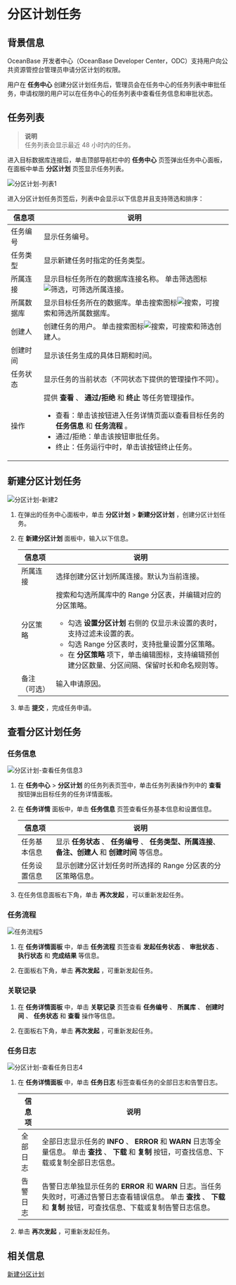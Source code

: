 # 分区计划任务



## 背景信息

OceanBase 开发者中心（OceanBase Developer Center，ODC）支持用户向公共资源管控台管理员申请分区计划的权限。

用户在 **任务中心** 创建分区计划任务后，管理员会在任务中心的任务列表中审批任务，申请权限的用户可以在任务中心的任务列表中查看任务信息和审批状态。

## 任务列表

> **说明**  
> 任务列表会显示最近 48 小时内的任务。

进入目标数据库连接后，单击顶部导航栏中的 **任务中心** 页签弹出任务中心面板，在面板中单击 **分区计划** 页签显示任务列表。

![分区计划-列表1](https://obbusiness-private.oss-cn-shanghai.aliyuncs.com/doc/img/odc/400/%E5%88%86%E5%8C%BA%E5%92%8C%E5%BD%B1%E5%AD%90%E8%A1%A8/%E5%AE%A2%E6%88%B7%E7%AB%AF-%E5%88%86%E5%8C%BA%E8%AE%A1%E5%88%92%E4%BB%BB%E5%8A%A1-%E5%88%97%E8%A1%A81.png)

进入分区计划任务页签后，列表中会显示以下信息并且支持筛选和排序：

| 信息项 | 说明   |
|---------|----------------|
| 任务编号    | 显示任务编号。  |
| 任务类型    | 显示新建任务时指定的任务类型。    |
| 所属连接    | 显示目标任务所在的数据库连接名称。 单击筛选图标![筛选](https://help-static-aliyun-doc.aliyuncs.com/assets/img/zh-CN/0583667361/p352180.jpg)，可筛选所属连接。    |
| 所属数据库   | 显示目标任务所在的数据库。单击搜索图标![搜索](https://help-static-aliyun-doc.aliyuncs.com/assets/img/zh-CN/5526247461/p416691.jpg)，可搜索和筛选所属数据库。   |
| 创建人     | 创建任务的用户。 单击搜索图标![搜索](https://help-static-aliyun-doc.aliyuncs.com/assets/img/zh-CN/5526247461/p416691.jpg)，可搜索和筛选创建人。    |
| 创建时间    | 显示该任务生成的具体日期和时间。    |
| 任务状态    | 显示任务的当前状态（不同状态下提供的管理操作不同）。  |
| 操作      | 提供 **查看** 、 **通过/拒绝**  和  **终止** 等任务管理操作。 <ul><li> 查看：单击该按钮进入任务详情页面以查看目标任务的 **任务信息** 和 **任务流程** 。 </li><li> 通过/拒绝：单击该按钮审批任务。  </li><li> 终止：任务运行中时，单击该按钮终止任务。</li></ul> |

## 新建分区计划任务

![分区计划-新建2](https://obbusiness-private.oss-cn-shanghai.aliyuncs.com/doc/img/odc/400/%E5%88%86%E5%8C%BA%E5%92%8C%E5%BD%B1%E5%AD%90%E8%A1%A8/%E5%88%86%E5%8C%BA%E8%AE%A1%E5%88%92%E4%BB%BB%E5%8A%A1-%E6%96%B0%E5%BB%BA1.png)

1. 在弹出的任务中心面板中，单击 **分区计划** > **新建分区计划** ，创建分区计划任务。

   
2. 在 **新建分区计划** 面板中，输入以下信息。

   | 信息项 | 说明   |
   |---------|--------------------|
   | 所属连接    | 选择创建分区计划所属连接。默认为当前连接。  |
   | 分区策略    | 搜索和勾选所属库中的 Range 分区表，并编辑对应的分区策略。 <ul><li> 勾选 **设置分区计划** 右侧的 仅显示未设置的表时，支持过滤未设置的表。 </li><li> 勾选 Range 分区表时，支持批量设置分区策略。 </li><li> 在 **分区策略** 项下，单击编辑图标，支持编辑预创建分区数量、分区间隔、保留时长和命名规则等。</li></ul> |
   | 备注（可选）  | 输入申请原因。  |

3. 单击 **提交** ，完成任务申请。
 


## 查看分区计划任务

### **任务信息**

![分区计划-查看任务信息3](https://obbusiness-private.oss-cn-shanghai.aliyuncs.com/doc/img/odc/400/%E5%88%86%E5%8C%BA%E5%92%8C%E5%BD%B1%E5%AD%90%E8%A1%A8/N-%E5%88%86%E5%8C%BA%E8%AE%A1%E5%88%92-%E6%9F%A5%E7%9C%8B%E4%BB%BB%E5%8A%A1%E4%BF%A1%E6%81%AF3.png)

1. 在 **任务中心** > **分区计划** 的任务列表页签中，单击任务列表操作列中的 **查看** 按钮弹出目标任务的任务详情面板。


2. 在 **任务详情** 面板中，单击 **任务信息** 页签查看任务基本信息和设置信息。

   | 信息项 | 说明   |
   |---------|---------------------------------------------------|
   | 任务基本信息  | 显示 **任务状态** 、 **任务编号** 、 **任务类型、所属连接**、 **备注、创建人** 和 **创建时间** 等信息。 |
   | 任务设置信息  | 显示创建分区计划任务时所选择的 Range 分区表的分区策略信息。                                              |

3. 在任务信息面板右下角，单击 **再次发起** ，可以重新发起任务。

### **任务流程** 

![任务流程5](https://obbusiness-private.oss-cn-shanghai.aliyuncs.com/doc/img/odc/400/%E4%BB%BB%E5%8A%A1%E6%B5%81%E7%A8%8B-%E5%88%86%E5%8C%BA%E8%AE%A1%E5%88%92%E4%BB%BB%E5%8A%A15-10.18.png)

1. 在 **任务详情面板** 中，单击 **任务流程** 页签查看 **发起任务状态** 、 **审批状态** 、 **执行状态** 和 **完成结果** 等信息。


2. 在面板右下角，单击 **再次发起** ，可重新发起任务。

### 关联记录

1. 在 **任务详情面板** 中，单击 **关联记录** 页签查看 **任务编号** 、 **所属库** 、 **创建时间** 、 **任务状态** 和 **查看** 操作等信息。

2. 在面板右下角，单击 **再次发起** ，可重新发起任务。

### 任务日志

![分区计划-查看任务日志4](https://obbusiness-private.oss-cn-shanghai.aliyuncs.com/doc/img/odc/400/%E4%BB%BB%E5%8A%A1%E6%97%A5%E5%BF%97-%E5%88%86%E5%8C%BA%E8%AE%A1%E5%88%92%E4%BB%BB%E5%8A%A16-10.18.png)

1. 在 **任务详情面板** 中，单击 **任务日志** 标签查看任务的全部日志和告警日志。


   | 信息项  | 说明     |
   |------|-----------------------------|
   | 全部日志 | 全部日志显示任务的 **INFO** 、 **ERROR** 和 **WARN** 日志等全量信息。 单击 **查找** 、 **下载** 和 **复制** 按钮，可查找信息、下载或复制全部日志信息。        |
   | 告警日志 | 告警日志单独显示任务的 **ERROR** 和 **WARN** 日志。当任务失败时，可通过告警日志查看错误信息。 单击 **查找** 、 **下载** 和 **复制** 按钮，可查找信息、下载或复制告警日志信息。 |

2. 单击 **再次发起** ，可重新发起任务。


## 相关信息


[新建分区计划](../../7.client-odc-user-guide/5.client-odc-use-tools/3.client-odc-partition-scheme.md)